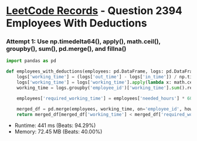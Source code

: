 # [LeetCode Records](../../README.md) - Question 2394 Employees With Deductions

### Attempt 1: Use np.timedelta64(), apply(), math.ceil(), groupby(), sum(), pd.merge(), and fillna()
```py
import pandas as pd

def employees_with_deductions(employees: pd.DataFrame, logs: pd.DataFrame) -> pd.DataFrame:
    logs['working_time'] = (logs['out_time'] - logs['in_time']) / np.timedelta64(1, 'm')
    logs['working_time'] = logs['working_time'].apply(lambda x: math.ceil(x))
    working_time = logs.groupby('employee_id')['working_time'].sum().reset_index()

    employees['required_working_time'] = employees['needed_hours'] * 60

    merged_df = pd.merge(employees, working_time, on='employee_id', how='left').fillna(0)
    return merged_df[merged_df['working_time'] < merged_df['required_working_time']][['employee_id']]
```
- Runtime: 441 ms (Beats: 94.29%)
- Memory: 72.45 MB (Beats: 40.00%)

<br>
